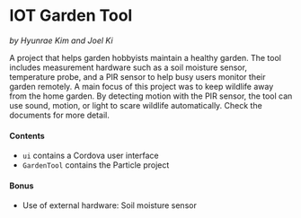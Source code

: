 # IOT Garden Tool
_by Hyunrae Kim and Joel Ki_

A project that helps garden hobbyists maintain a healthy garden. The tool includes measurement hardware such as a soil moisture sensor, temperature probe, and a PIR sensor to help busy users monitor their garden remotely. A main focus of this project was to keep wildlife away from the home garden. By detecting motion with the PIR sensor, the tool can use sound, motion, or light to scare wildlife automatically. Check the documents for more detail.

#### Contents
* `ui` contains a Cordova user interface
* `GardenTool` contains the Particle project

#### Bonus
* Use of external hardware: Soil moisture sensor
